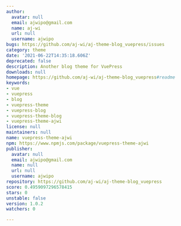 ```yaml
---
author:
  avatar: null
  email: ajwipo@gmail.com
  name: aj-wi
  url: null
  username: ajwipo
bugs: https://github.com/aj-wi/aj-theme-blog_vuepress/issues
category: theme
date: '2021-06-22T14:35:18.606Z'
deprecated: false
description: Another blog theme for VuePress
downloads: null
homepage: https://github.com/aj-wi/aj-theme-blog_vuepress#readme
keywords:
- vue
- vuepress
- blog
- vuepress-theme
- vuepress-blog
- vuepress-theme-blog
- vuepress-theme-ajwi
license: null
maintainers: null
name: vuepress-theme-ajwi
npm: https://www.npmjs.com/package/vuepress-theme-ajwi
publisher:
  avatar: null
  email: ajwipo@gmail.com
  name: null
  url: null
  username: ajwipo
repository: https://github.com/aj-wi/aj-theme-blog_vuepress
score: 0.4959097296578415
stars: 0
unstable: false
version: 1.0.2
watchers: 0

---
```


